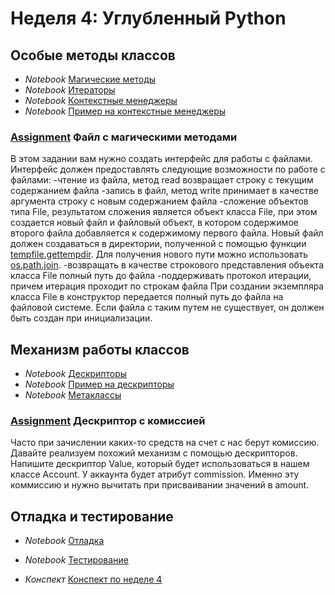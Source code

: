 # Неделя 4: Углубленный Python
## Особые методы классов
 * _Notebook_ [Магические методы](week_4/notebooks/magic_methods.html)
 * _Notebook_ [Итераторы](week_4/notebooks/iterators.html)
 * _Notebook_ [Контекстные менеджеры](week_4/notebooks/context_managers.html)
 * _Notebook_ [Пример на контекстные менеджеры](week_4/notebooks/context_managers_example.html)

### [Assignment](week_4/assignment_1/assignment.py) Файл с магическими методами
В этом задании вам нужно создать интерфейс для работы с файлами. Интерфейс должен предоставлять следующие возможности по работе с файлами:
-чтение из файла, метод read возвращает строку с текущим содержанием файла
-запись в файл, метод write принимает в качестве аргумента строку с новым содержанием файла
-сложение объектов типа File, результатом сложения является объект класса File, при этом создается новый файл и файловый объект, в котором содержимое второго файла добавляется к содержимому первого файла. Новый файл должен создаваться в директории, полученной с помощью функции [tempfile.gettempdir](https://docs.python.org/3/library/tempfile.html). Для получения нового пути можно использовать [os.path.join](https://docs.python.org/3/library/os.path.html#os.path.join).
-возвращать в качестве строкового представления объекта класса File полный путь до файла
-поддерживать протокол итерации, причем итерация проходит по строкам файла
При создании экземпляра класса File в конструктор передается полный путь до файла на файловой системе. Если файла с таким путем не существует, он должен быть создан при инициализации.

## Механизм работы классов
 * _Notebook_ [Дескрипторы](week_4/notebooks/descriptors.html)
 * _Notebook_ [Пример на дескрипторы](week_4/notebooks/descriptors_example.html)
 * _Notebook_ [Метаклассы](week_4/notebooks/metaclasses.html)

### [Assignment](week_4/assignment_2/assignment.py) Дескриптор с комиссией
Часто при зачислении каких-то средств на счет с нас берут комиссию. Давайте реализуем похожий механизм с помощью дескрипторов. Напишите дескриптор Value, который будет использоваться в нашем классе Account. У аккаунта будет атрибут commission. Именно эту коммиссию и нужно вычитать при присваивании значений в amount.

## Отладка и тестирование
 * _Notebook_ [Отладка](week_4/notebooks/debugging.html)
 * _Notebook_ [Тестирование](week_4/notebooks/testing.html)
 
 * _Конспект_ [Конспект по неделе 4](week_4/materials/w4.pdf)
